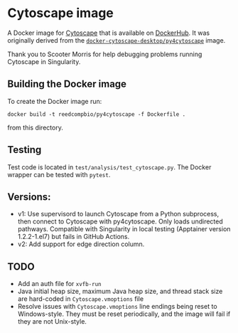 # Cytoscape image

A Docker image for [Cytoscape](https://cytoscape.org/) that is available on [DockerHub](https://hub.docker.com/repository/docker/reedcompbio/py4cytoscape).
It was originally derived from the [`docker-cytoscape-desktop/py4cytoscape`](https://github.com/cytoscape/docker-cytoscape-desktop/blob/173ab46b4b5e5c148113ad0c9960a6af3fc50432/py4cytoscape/Dockerfile) image.

Thank you to Scooter Morris for help debugging problems running Cytoscape in Singularity.

## Building the Docker image

To create the Docker image run:
```
docker build -t reedcompbio/py4cytoscape -f Dockerfile .
```
from this directory.

## Testing
Test code is located in `test/analysis/test_cytoscape.py`.
The Docker wrapper can be tested with `pytest`.

## Versions:
- v1: Use supervisord to launch Cytoscape from a Python subprocess, then connect to Cytoscape with py4cytoscape. Only loads undirected pathways. Compatible with Singularity in local testing (Apptainer version 1.2.2-1.el7) but fails in GitHub Actions.
- v2: Add support for edge direction column.

## TODO
- Add an auth file for `xvfb-run`
- Java initial heap size, maximum Java heap size, and thread stack size are hard-coded in `Cytoscape.vmoptions` file
- Resolve issues with `Cytoscape.vmoptions` line endings being reset to Windows-style. They must be reset periodically, and the image will fail if they are not Unix-style.
